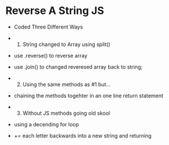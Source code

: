 # Reverse A String JS 

- Coded Three Different Ways
- 1. String changed to Array using split()
-    use .reverse() to reverse array 
-    use .join() to changed reveresed array back to string;

- 2. Using the same methods as #1 but...
-    chaining the methods togehter in an one line return statement

- 3. Without JS methods going old skool
-    using a decending for loop
-    += each letter backwards into a new string and returning
